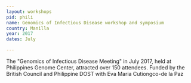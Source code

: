 ```yaml
---
layout: workshops
pid: phili
name: Genomics of Infectious Disease workshop and symposium
country: Manilla
year: 2017
dates: July

---
```


The "Genomics of Infectious Disease Meeting" in July 2017, held at Philippines Genome Center, attracted over 150 attendees. Funded by the British Council and Philippine DOST with Eva Maria Cutiongco-de la Paz